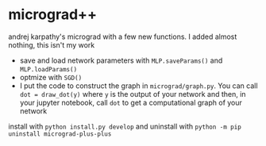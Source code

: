 # micrograd++
<p>andrej karpathy's <a href"https://github.com/karpathy/micrograd">micrograd</a> with a few new functions. I added almost nothing, this isn't my work</p>
<ul>
<li>save and load network parameters with <code>MLP.saveParams()</code> and <code>MLP.loadParams()</code></li>
<li>optmize with <code>SGD()</code></li>
<li>I put the code to construct the graph in <code>micrograd/graph.py</code>. You can call <code>dot = draw_dot(y)</code> where <code>y</code> is the output of your network and then, in your jupyter notebook, call <code>dot</code> to get a computational graph of your network</li>
</ul>
<p>install with <code>python install.py develop</code> and uninstall with <code>python -m pip uninstall micrograd-plus-plus</code></p>
